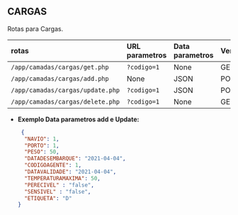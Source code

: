 **CARGAS**
----
  Rotas para Cargas.
  
| rotas      | URL parametros                       | Data parametros                   | Verbo 
|:--------------|:----------------------------------|:----------------------------------|:----------------------------------|
| `/app/camadas/cargas/get.php` | `?codigo=1` | None | GET
| `/app/camadas/cargas/add.php` | None | JSON | POST
| `/app/camadas/cargas/update.php` | `?codigo=1` | JSON | POST
| `/app/camadas/cargas/delete.php` | `?codigo=1` | None | GET



* **Exemplo Data parametros add e Update:**

  ```json
   {
    "NAVIO": 1,
    "PORTO": 1,
    "PESO": 50,
    "DATADESEMBARQUE": "2021-04-04",
    "CODIGOAGENTE": 1,
    "DATAVALIDADE": "2021-04-04",
    "TEMPERATURAMAXIMA": 50,
    "PERECIVEL" : "false",
    "SENSIVEL" : "false",
    "ETIQUETA": "D"
  }
  ```
